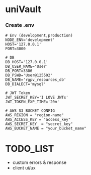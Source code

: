 # uniVault


### Create .env

```
# Env (development,production)
NODE_ENV='development'
HOST='127.0.0.1'
PORT=3000

# DB
DB_HOST='127.0.0.1'
DB_USER_NAME='User'
DB_PORT=3306
DB_PSWD='User@125502'
DB_NAME='rgpv_resources_db'
DB_DIALECT='mysql'

# JWT Token
JWT_SECRET_KEY='I LOVE JWTs'
JWT_TOKEN_EXP_TIME='20m'

# AWS S3 BUCKET CONFIG
AWS_REGION = "region-name"
AWS_ACCESS_KEY = "access_key"
AWS_SECRET_KEY  = "secret_key"
AWS_BUCKET_NAME = "your_bucket_name"

```

# TODO_LIST

- custom errors & response
- client ui/ux
